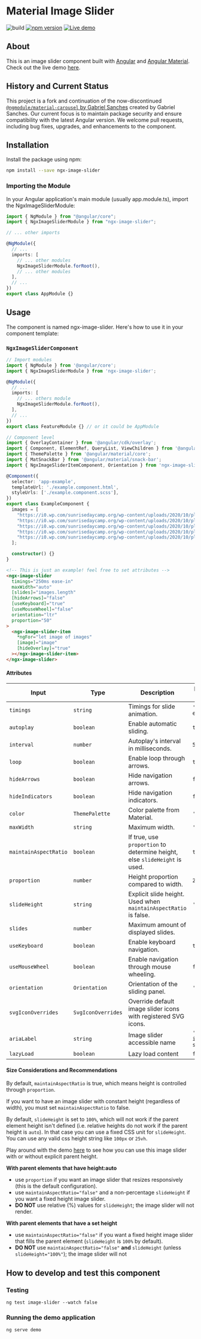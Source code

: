 # Material Image Slider

![build](https://github.com/anjotadena/ngx-image-slider/workflows/Tests/badge.svg?branch=master&event=push)
[![npm version](https://badge.fury.io/js/ngx-image-slider.svg)](https://badge.fury.io/js/ngx-image-slider)
[![Live demo](https://img.shields.io/badge/demo-blue.svg)](https://anjotadena.github.io/ngx-image-slider/)

## About

This is an image slider component built with [Angular](https://angular.io) and [Angular Material](https://material.angular.io). Check out the live demo [here](https://anjotadena.github.io/ngx-image-slider).

## History and Current Status

This project is a fork and continuation of the now-discontinued [`@ngmodule/material-carousel` by Gabriel Sanches](https://github.com/gbrlsnchs/material2-carousel) created by Gabriel Sanches. Our current focus is to maintain package security and ensure compatibility with the latest Angular version. We welcome pull requests, including bug fixes, upgrades, and enhancements to the component.

## Installation

Install the package using npm:

```bash
npm install --save ngx-image-slider
```

### Importing the Module

In your Angular application's main module (usually app.module.ts), import the NgxImageSliderModule:

```typescript
import { NgModule } from "@angular/core";
import { NgxImageSliderModule } from "ngx-image-slider";

// ... other imports

@NgModule({
  // ...
  imports: [
    // ... other modules
    NgxImageSliderModule.forRoot(),
    // ... other modules
  ],
  // ...
})
export class AppModule {}
```

## Usage

The component is named ngx-image-slider. Here's how to use it in your component template:

### `NgxImageSliderComponent`

```typescript
// Import modules
import { NgModule } from '@angular/core';
import { NgxImageSliderModule } from 'ngx-image-slider';

@NgModule({
  // ...
  imports: [
    // ... others module
    NgxImageSliderModule.forRoot(),
  ],
  // ...
})
export class FeatureModule {} // or it could be AppModule

// Component level
import { OverlayContainer } from '@angular/cdk/overlay';
import { Component, ElementRef, QueryList, ViewChildren } from '@angular/core';
import { ThemePalette } from '@angular/material/core';
import { MatSnackBar } from '@angular/material/snack-bar';
import { NgxImageSliderItemComponent, Orientation } from 'ngx-image-slider';

@Component({
  selector: 'app-example',
  templateUrl: './example.component.html',
  styleUrls: ['./example.component.scss'],
})
export class ExampleComponent {
  images = [
    "https://i0.wp.com/sunrisedaycamp.org/wp-content/uploads/2020/10/placeholder.png?ssl=1&i=1",
    "https://i0.wp.com/sunrisedaycamp.org/wp-content/uploads/2020/10/placeholder.png?ssl=1&i=2",
    "https://i0.wp.com/sunrisedaycamp.org/wp-content/uploads/2020/10/placeholder.png?ssl=1&i=3",
    "https://i0.wp.com/sunrisedaycamp.org/wp-content/uploads/2020/10/placeholder.png?ssl=1&i=4",
    "https://i0.wp.com/sunrisedaycamp.org/wp-content/uploads/2020/10/placeholder.png?ssl=1&i=5"
  ];

  constructor() {}
}
```

```html
<!-- This is just an example! feel free to set attributes -->
<ngx-image-slider
  timings="250ms ease-in"
  maxWidth="auto"
  [slides]="images.length"
  [hideArrows]="false"
  [useKeyboard]="true"
  [useMouseWheel]="false"
  orientation="ltr"
  proportion="50"
>
  <ngx-image-slider-item
    *ngFor="let image of images"
    [image]="image"
    [hideOverlay]="true"
  ></ngx-image-slider-item>
</ngx-image-slider>
```

#### Attributes

| Input                 | Type               | Description                                                                | Default value            |
| --------------------- | ------------------ | -------------------------------------------------------------------------- | ------------------------ |
| `timings`             | `string`           | Timings for slide animation.                                               | `'250ms ease-in'`        |
| `autoplay`            | `boolean`          | Enable automatic sliding.                                                  | `true`                   |
| `interval`            | `number`           | Autoplay's interval in milliseconds.                                       | `5000`                   |
| `loop`                | `boolean`          | Enable loop through arrows.                                                | `true`                   |
| `hideArrows`          | `boolean`          | Hide navigation arrows.                                                    | `false`                  |
| `hideIndicators`      | `boolean`          | Hide navigation indicators.                                                | `false`                  |
| `color`               | `ThemePalette`     | Color palette from Material.                                               | `'accent'`               |
| `maxWidth`            | `string`           | Maximum width.                                                             | `'auto'`                 |
| `maintainAspectRatio` | `boolean`          | If true, use `proportion` to determine height, else `slideHeight` is used. | `true`                   |
| `proportion`          | `number`           | Height proportion compared to width.                                       | `25`                     |
| `slideHeight`         | `string`           | Explicit slide height. Used when `maintainAspectRatio` is false.           | `'100%'`                 |
| `slides`              | `number`           | Maximum amount of displayed slides.                                        |                          |
| `useKeyboard`         | `boolean`          | Enable keyboard navigation.                                                | `true`                   |
| `useMouseWheel`       | `boolean`          | Enable navigation through mouse wheeling.                                  | `false`                  |
| `orientation`         | `Orientation`      | Orientation of the sliding panel.                                          | `'ltr'`                  |
| `svgIconOverrides`    | `SvgIconOverrides` | Override default image slider icons with registered SVG icons.             |                          |
| `ariaLabel`           | `string`           | Image slider accessible name                                               | `'Sliding image slider'` |
| `lazyLoad`            | `boolean`          | Lazy load content                                                          | `false`                  |

#### Size Considerations and Recommendations

By default, `maintainAspectRatio` is true, which means height is controlled through `proportion`.

If you want to have an image slider with constant height (regardless of width), you must set `maintainAspectRatio` to false.

By default, `slideHeight` is set to `100%`, which will not work if the parent element height isn't defined (i.e. relative heights do not work if the parent height is `auto`). In that case you can use a fixed CSS unit for `slideHeight`. You can use any valid css height string like `100px` or `25vh`.

Play around with the demo [here](https://anjotadena.github.io/ngx-image-slider) to see how you can use this image slider with or without explicit parent height.

**With parent elements that have height:auto**

- use `proportion` if you want an image slider that resizes responsively (this is the default configuration).
- use `maintainAspectRatio="false"` and a non-percentage `slideHeight` if you want a fixed height image slider.
- **DO NOT** use relative (%) values for `slideHeight`; the image slider will not render.

**With parent elements that have a set height**

- use `maintainAspectRatio="false"` if you want a fixed height image slider that fills the parent element (`slideHeight` is `100%` by default).
- **DO NOT** use `maintainAspectRatio="false"` **and** `slideHeight` (unless `slideHeight="100%"`); the image slider will not

## How to develop and test this component

### Testing

`ng test image-slider --watch false`

### Running the demo application

`ng serve demo`
